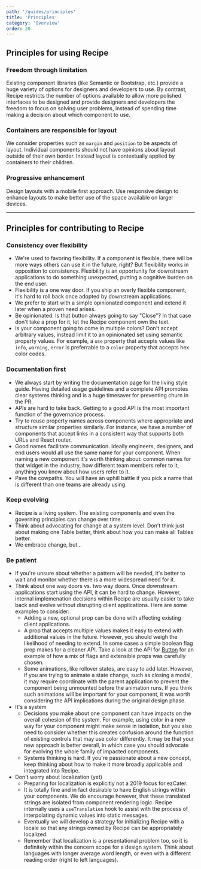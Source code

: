 ```yaml
---
path: '/guides/principles'
title: 'Principles'
category: 'Overview'
order: 20
---
```


## Principles for using Recipe

### Freedom through limitation

Existing component libraries (like Semantic or Bootstrap, etc.) provide a huge variety of options for designers and developers to use. By contrast, Recipe restricts the number of options available to allow more polished interfaces to be designed and provide designers and developers the freedom to focus on solving user problems, instead of spending time making a decision about which component to use.

### Containers are responsible for layout

We consider properties such as `margin` and `position` to be aspects of layout. Individual components should not have opinions about layout outside of their own border. Instead layout is contextually applied by containers to their children.

### Progressive enhancement

Design layouts with a mobile first approach. Use responsive design to enhance layouts to make better use of the space available on larger devices.

---

## Principles for contributing to Recipe

### Consistency over flexibility

- We're used to favoring flexibility. If a component is flexible, there will be more ways others can use it in the future, right? But flexibility works in opposition to consistency. Flexibility is an opportunity for downstream applications to do something unexpected, putting a cognitive burden on the end user.
- Flexibility is a one way door. If you ship an overly flexible component, it's hard to roll back once adopted by downstream applications.
- We prefer to start with a simple opinionated component and extend it later when a proven need arises.
- Be opinionated. Is that button always going to say "Close"? In that case don't take a prop for it, let the Recipe component own the text.
- Is your component going to come in multiple colors? Don't accept arbitrary values, instead limit it to an opinionated set using semantic property values. For example, a `use` property that accepts values like `info`, `warning`, `error` is preferrable to a `color` property that accepts hex color codes.

### Documentation first

- We always start by writing the documentation page for the living style guide. Having detailed usage guidelines and a complete API promotes clear systems thinking and is a huge timesaver for preventing churn in the PR.
- APIs are hard to take back. Getting to a good API is the most important function of the governance process.
- Try to reuse property names across components where appropriate and structure similar properties similarly. For instance, we have a number of components that accept links in a consistent way that supports both URLs and React router.
- Good names facilitate communication. Ideally engineers, designers, and end users would all use the same name for your component. When naming a new component it's worth thinking about: common names for that widget in the industry, how different team members refer to it, anything you know about how users refer to it.
- Pave the cowpaths. You will have an uphill battle if you pick a name that is different than one teams are already using.

### Keep evolving

- Recipe is a living system. The existing components and even the governing principles can change over time.
- Think about advocating for change at a system level. Don't think just about making one Table better, think about how you can make all Tables better.
- We embrace change, but...

### Be patient

- If you're unsure about whether a pattern will be needed, it's better to wait and monitor whether there is a more widespread need for it.
- Think about one way doors vs. two way doors. Once downstream applications start using the API, it can be hard to change. However, internal implemenation decisions within Recipe are usually easier to take back and evolve without disrupting client applications. Here are some examples to consider:
  - Adding a new, optional prop can be done with affecting existing client applications.
  - A prop that accepts multiple values makes it easy to extend with additional values in the future. However, you should weigh the likelihood of needing to extend. In some cases a simple boolean flag prop makes for a cleaner API. Take a look at the API for [Button](/components/ez-button) for an example of how a mix of flags and extensible props was carefully chosen.
  - Some animations, like rollover states, are easy to add later. However, if you are trying to animate a state change, such as closing a modal, it may require coordinate with the parent application to prevent the component being unmounted before the animation runs. If you think such animations will be important for your component, it was worth considering the API implications during the original design phase.
- It's a system
  - Decisions you make about one component can have impacts on the overall cohesion of the system. For example, using color in a new way for your component might make sense in isolation, but you also need to consider whether this creates confusion around the function of existing controls that may use color differently. It may be that your new approach is better overall, in which case you should advocate for evolving the whole family of impacted components.
  - Systems thinking is hard. If you're passionate about a new concept, keep thinking about how to make it more broadly applicable and integrated into Recipe.
- Don't worry about localization (yet)
  - Preparing for localization is explicitly not a 2019 focus for ezCater.
  - It is totally fine and in fact desirable to have English strings within your components. We do encourage however, that these translated strings are isolated from component rendering logic. Recipe internally uses a `useTranslation` hook to assist with the process of interpolating dynamic values into static messages.
  - Eventually we will develop a strategy for initializing Recipe with a locale so that any strings owned by Recipe can be appropriately localized.
  - Remember that localization is a presentational problem too, so it is definitely within the concern scope for a design system. Think about languages with longer average word length, or even with a different reading order (right to left languages).
